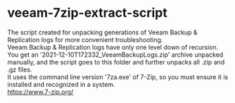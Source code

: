 # veeam-7zip-extract-script

The script created for unpacking generations of Veeam Backup & Replication logs for more convenient troubleshooting.<br/>
Veeam Backup & Replication logs have only one level down of recursion.<br/>
You get an '2021-12-10T172332_VeeamBackupLogs.zip' archive unpacked manually, and the script goes to this folder and further unpacks all .zip and .gz files.<br/>
It uses the command line version '7za.exe' of 7-Zip, so you must ensure it is installed and recognized in a system.<br/>
https://www.7-zip.org/
